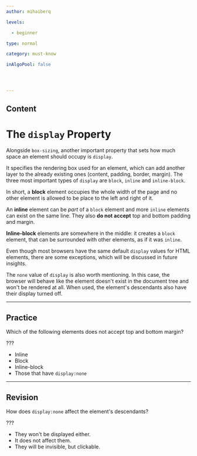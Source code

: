 ```yaml
---
author: mihaiberq

levels:

  - beginner

type: normal

category: must-know

inAlgoPool: false




---
```

## Content
# The `display` Property

Alongside `box-sizing`, another important property that sets how much space an element should occupy is `display`.

It specifies the rendering box used for an element, which can add another layer to the already existing ones (content, padding, border, margin). The three most important types of `display` are `block`, `inline` and `inline-block`.

In short, a **block** element occupies the whole width of the page and no other element is allowed to be place to the left and right of it.

An **inline** element can be *part* of a `block` element and more `inline` elements can exist on the same line. They also **do not accept** top and bottom padding and margin.

**Inline-block** elements are somewhere in the middle: it creates a `block` element, that can be surrounded with other elements, as if it was `inline`.

Even though most browsers have the same default `display` values for HTML elements, there are some exceptions, which will be discussed in future insights. 

The `none` value of `display` is also worth mentioning. In this case, the browser will behave like the element doesn't exist in the document tree and  won't be rendered at all. When used, the element's descendants also have their display turned off.

---
## Practice

Which of the following elements does not accept top and bottom margin?

???

* Inline
* Block
* Inline-block
* Those that have `display:none`

---
## Revision

How does `display:none` affect the element's descendants?

???

* They won't be displayed either.
* It does not affect them.
* They will be invisible, but clickable.

